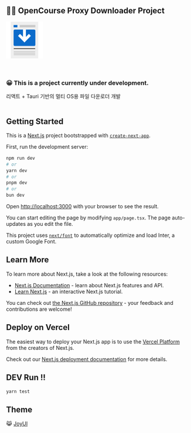 ## 🧙‍♂️ OpenCourse Proxy Downloader Project
<p align="left">
  <img style="height:100px;" src="https://github.com/jshsakura/oc-downloader/blob/master/public/logo256.png?raw=true"></img>
</p>
<br/>

### :grinning: This is a project currently under development.
리액트 + Tauri 기반의 멀티 OS용 파일 다운로더 개발
<br/>
<br/>


## Getting Started
This is a [Next.js](https://nextjs.org/) project bootstrapped with [`create-next-app`](https://github.com/vercel/next.js/tree/canary/packages/create-next-app).

First, run the development server:

```bash
npm run dev
# or
yarn dev
# or
pnpm dev
# or
bun dev
```

Open [http://localhost:3000](http://localhost:3000) with your browser to see the result.

You can start editing the page by modifying `app/page.tsx`. The page auto-updates as you edit the file.

This project uses [`next/font`](https://nextjs.org/docs/basic-features/font-optimization) to automatically optimize and load Inter, a custom Google Font.

## Learn More

To learn more about Next.js, take a look at the following resources:

- [Next.js Documentation](https://nextjs.org/docs) - learn about Next.js features and API.
- [Learn Next.js](https://nextjs.org/learn) - an interactive Next.js tutorial.

You can check out [the Next.js GitHub repository](https://github.com/vercel/next.js/) - your feedback and contributions are welcome!

## Deploy on Vercel

The easiest way to deploy your Next.js app is to use the [Vercel Platform](https://vercel.com/new?utm_medium=default-template&filter=next.js&utm_source=create-next-app&utm_campaign=create-next-app-readme) from the creators of Next.js.

Check out our [Next.js deployment documentation](https://nextjs.org/docs/deployment) for more details.

## DEV Run !!
```
yarn test
```

## Theme
:joy_cat: [JoyUI](https://mui.com/joy-ui/getting-started/templates/)